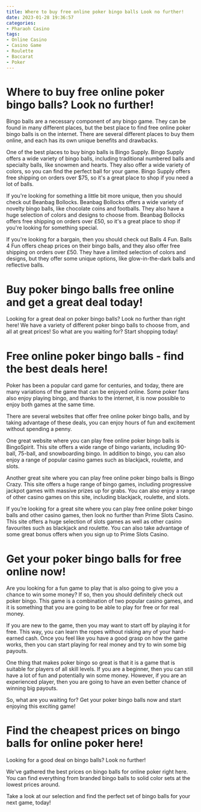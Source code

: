 ```yaml
---
title: Where to buy free online poker bingo balls Look no further! 
date: 2023-01-28 19:36:57
categories:
- Pharaoh Casino
tags:
- Online Casino
- Casino Game
- Roulette
- Baccarat
- Poker
---
```



# Where to buy free online poker bingo balls? Look no further! 

Bingo balls are a necessary component of any bingo game. They can be found in many different places, but the best place to find free online poker bingo balls is on the internet. There are several different places to buy them online, and each has its own unique benefits and drawbacks.

One of the best places to buy bingo balls is Bingo Supply. Bingo Supply offers a wide variety of bingo balls, including traditional numbered balls and specialty balls, like snowmen and hearts. They also offer a wide variety of colors, so you can find the perfect ball for your game. Bingo Supply offers free shipping on orders over $75, so it's a great place to shop if you need a lot of balls.

If you're looking for something a little bit more unique, then you should check out Beanbag Bollocks. Beanbag Bollocks offers a wide variety of novelty bingo balls, like chocolate coins and footballs. They also have a huge selection of colors and designs to choose from. Beanbag Bollocks offers free shipping on orders over £50, so it's a great place to shop if you're looking for something special.

If you're looking for a bargain, then you should check out Balls 4 Fun. Balls 4 Fun offers cheap prices on their bingo balls, and they also offer free shipping on orders over £50. They have a limited selection of colors and designs, but they offer some unique options, like glow-in-the-dark balls and reflective balls.

# Buy poker bingo balls free online and get a great deal today! 

Looking for a great deal on poker bingo balls? Look no further than right here! We have a variety of different poker bingo balls to choose from, and all at great prices! So what are you waiting for? Start shopping today!

# Free online poker bingo balls - find the best deals here! 

Poker has been a popular card game for centuries, and today, there are many variations of the game that can be enjoyed online. Some poker fans also enjoy playing bingo, and thanks to the internet, it is now possible to enjoy both games at the same time.

There are several websites that offer free online poker bingo balls, and by taking advantage of these deals, you can enjoy hours of fun and excitement without spending a penny.

One great website where you can play free online poker bingo balls is BingoSpirit. This site offers a wide range of bingo variants, including 90-ball, 75-ball, and snowboarding bingo. In addition to bingo, you can also enjoy a range of popular casino games such as blackjack, roulette, and slots.

Another great site where you can play free online poker bingo balls is Bingo Crazy. This site offers a huge range of bingo games, including progressive jackpot games with massive prizes up for grabs. You can also enjoy a range of other casino games on this site, including blackjack, roulette, and slots.

If you’re looking for a great site where you can play free online poker bingo balls and other casino games, then look no further than Prime Slots Casino. This site offers a huge selection of slots games as well as other casino favourites such as blackjack and roulette. You can also take advantage of some great bonus offers when you sign up to Prime Slots Casino.

# Get your poker bingo balls for free online now! 

Are you looking for a fun game to play that is also going to give you a chance to win some money? If so, then you should definitely check out poker bingo. This game is a combination of two popular casino games, and it is something that you are going to be able to play for free or for real money. 

If you are new to the game, then you may want to start off by playing it for free. This way, you can learn the ropes without risking any of your hard-earned cash. Once you feel like you have a good grasp on how the game works, then you can start playing for real money and try to win some big payouts. 

One thing that makes poker bingo so great is that it is a game that is suitable for players of all skill levels. If you are a beginner, then you can still have a lot of fun and potentially win some money. However, if you are an experienced player, then you are going to have an even better chance of winning big payouts. 

So, what are you waiting for? Get your poker bingo balls now and start enjoying this exciting game!

# Find the cheapest prices on bingo balls for online poker here!

Looking for a good deal on bingo balls? Look no further!

We've gathered the best prices on bingo balls for online poker right here. You can find everything from branded bingo balls to solid color sets at the lowest prices around.

Take a look at our selection and find the perfect set of bingo balls for your next game, today!